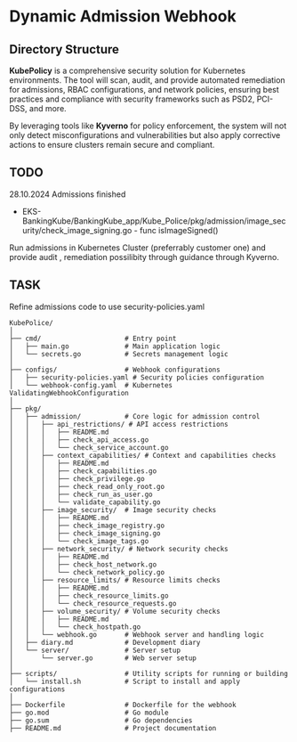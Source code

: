 # Dynamic Admission Webhook

## Directory Structure

**KubePolicy** is a comprehensive security solution for Kubernetes environments. The tool will scan, audit, and provide automated remediation for admissions, RBAC configurations, and network policies, ensuring best practices and compliance with security frameworks such as PSD2, PCI-DSS, and more.

By leveraging tools like **Kyverno** for policy enforcement, the system will not only detect misconfigurations and vulnerabilities but also apply corrective actions to ensure clusters remain secure and compliant.

## TODO
28.10.2024 Admissions finished 
-  EKS-BankingKube/BankingKube_app/Kube_Police/pkg/admission/image_security/check_image_signing.go - func isImageSigned()


Run admissions in Kubernetes Cluster (preferrably customer one) and provide audit , remediation possilibity through guidance through Kyverno. 

## TASK
Refine admissions code to use security-policies.yaml  

```plaintext
KubePolice/
│
├── cmd/                     # Entry point
│   ├── main.go              # Main application logic
│   └── secrets.go           # Secrets management logic
│
├── configs/                 # Webhook configurations
│   ├── security-policies.yaml # Security policies configuration
│   └── webhook-config.yaml  # Kubernetes ValidatingWebhookConfiguration
│
├── pkg/
│   ├── admission/           # Core logic for admission control
│   │   ├── api_restrictions/ # API access restrictions
│   │   │   ├── README.md
│   │   │   ├── check_api_access.go
│   │   │   └── check_service_account.go
│   │   ├── context_capabilities/ # Context and capabilities checks
│   │   │   ├── README.md
│   │   │   ├── check_capabilities.go
│   │   │   ├── check_privilege.go
│   │   │   ├── check_read_only_root.go
│   │   │   ├── check_run_as_user.go
│   │   │   └── validate_capability.go
│   │   ├── image_security/  # Image security checks
│   │   │   ├── README.md
│   │   │   ├── check_image_registry.go
│   │   │   ├── check_image_signing.go
│   │   │   └── check_image_tags.go
│   │   ├── network_security/ # Network security checks
│   │   │   ├── README.md
│   │   │   ├── check_host_network.go
│   │   │   └── check_network_policy.go
│   │   ├── resource_limits/ # Resource limits checks
│   │   │   ├── README.md
│   │   │   ├── check_resource_limits.go
│   │   │   └── check_resource_requests.go
│   │   ├── volume_security/ # Volume security checks
│   │   │   ├── README.md
│   │   │   └── check_hostpath.go
│   │   └── webhook.go       # Webhook server and handling logic
│   ├── diary.md             # Development diary
│   └── server/              # Server setup
│       └── server.go        # Web server setup
│
├── scripts/                 # Utility scripts for running or building
│   └── install.sh           # Script to install and apply configurations
│
├── Dockerfile               # Dockerfile for the webhook
├── go.mod                   # Go module
├── go.sum                   # Go dependencies
├── README.md                # Project documentation